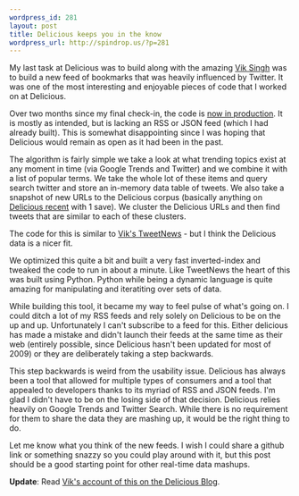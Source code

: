 ```yaml
--- 
wordpress_id: 281
layout: post
title: Delicious keeps you in the know
wordpress_url: http://spindrop.us/?p=281
---
```

My last task at Delicious was to build along with the amazing [Vik Singh](http://zooie.wordpress.com/) was to build a new feed of bookmarks that was heavily influenced by Twitter.  It was one of the most interesting and enjoyable pieces of code that I worked on at Delicious.

Over two months since my final check-in, the code is [now in production](http://delicious.com/).  It is mostly as intended, but is lacking an RSS or JSON feed (which I had already built).  This is somewhat disappointing since I was hoping that Delicious would remain as open as it had been in the past.

The algorithm is fairly simple we take a look at what trending topics exist at any moment in time (via Google Trends and Twitter) and we combine it with a list of popular terms.  We take the whole lot of these items and   query search twitter and store an in-memory data table of tweets.  We also take a snapshot of new URLs to the Delicious corpus (basically anything on [Delicious recent](http://delicious.com/recent/) with 1 save).  We cluster the Delicious URLs and then find tweets that are similar to each of these clusters.

The code for this is similar to [Vik's TweetNews](http://zooie.wordpress.com/2009/01/15/twitter-boss-real-time-search/) - but I think the Delicious data is a nicer fit.

We optimized this quite a bit and built a very fast inverted-index and tweaked the code to run in about a minute.  Like TweetNews the heart of this was built using Python.  Python while being a dynamic language is quite amazing for manipulating and iteratiting over sets of data.

While building this tool, it became my way to feel pulse of what's going on.  I could ditch a lot of my RSS feeds and rely solely on Delicious to be on the up and up.  Unfortunately I can't subscribe to a feed for this.  Either delicious has made a mistake and didn't launch their feeds at the same time as their web (entirely possible, since Delicious hasn't been updated for most of 2009) or they are deliberately taking a step backwards. 

This step backwards is weird from the usability issue.  Delicious has always been a tool that allowed for multiple types of consumers and a tool that appealed to developers thanks to its myriad of RSS and JSON feeds.    I'm glad I didn't have to be on the losing side of that decision.  Delicious relies heavily on Google Trends and Twitter Search.  While there is no requirement for them to share the data they are mashing up, it would be the right thing to do.

Let me know what you think of the new feeds.  I wish I could share a github link or something snazzy so you could play around with it, but this post should be a good starting point for other real-time data mashups.

**Update**: Read [Vik's account of this on the Delicious Blog](http://blog.delicious.com/blog/2009/08/delicious-homepage-gets-%E2%80%9Cfresh%E2%80%9D.html).
